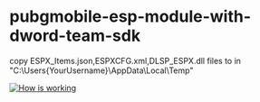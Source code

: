 # pubgmobile-esp-module-with-dword-team-sdk

copy ESPX_Items.json,ESPXCFG.xml,DLSP_ESPX.dll files to in "C:\Users\{YourUsername}\AppData\Local\Temp"
 
[![How is working](https://img.youtube.com/vi/GBEi2HyNJ2s/maxresdefault.jpg)](https://www.youtube.com/watch?v=GBEi2HyNJ2s)
